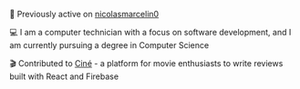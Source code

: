 🔄 Previously active on [nicolasmarcelin0](https://github.com/nicolasmarcelin0)

💻 I am a computer technician with a focus on software development, and I am currently pursuing a degree in Computer Science

🎬 Contributed to 
[Ciné](https://github.com/Sapucai-Socket/New-Website-Movie) - a platform for movie enthusiasts to write reviews built with React and Firebase
